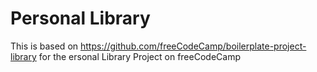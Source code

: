 # Personal Library

This is based on https://github.com/freeCodeCamp/boilerplate-project-library for the ersonal Library Project on freeCodeCamp
